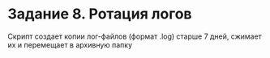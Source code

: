 # Задание 8. Ротация логов

Скрипт создает копии лог-файлов (формат .log) старше 7 дней, сжимает их и перемещает в архивную папку
